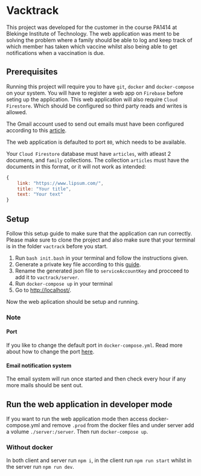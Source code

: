 # Vacktrack

This project was developed for the customer in the course PA1414 at Blekinge Institute of Technology. The web application was ment to be solving the problem where a family should be able to log and keep track of which member has taken which vaccine whilst also being able to get notifications when a vaccination is due.

## Prerequisites
Running this project will require you to have `git`, `docker` and `docker-compose` on your system. You will have to register a web app on `Firebase` before seting up the application. This web application will also require `Cloud Firestore`. Which should be configured so third party reads and writes is allowed.

The Gmail account used to send out emails must have been configured according to this [article](https://support.google.com/accounts/answer/6010255?hl=en).

The web application is defaulted to port `80`, which needs to be available.

Your `Cloud Firestore` database must have `articles`, with atleast 2 documens, and `family` collections. The collection `articles` must have the documents in this format, or it will not work as intended:

```javascript
{
    link: "https://www.lipsum.com/",
    title: "Your title",
    text: "Your text"
}
```

## Setup
Follow this setup guide to make sure that the application can run correctly. Please make sure to clone the project and also make sure that your terminal is in the folder `vactrack` before you start.

1. Run `bash init.bash` in your terminal and follow the instructions given.
2. Generate a private key file according to this [guide](https://firebase.google.com/docs/admin/setup#initialize-sdk).
3. Rename the generated json file to `serviceAccountKey` and procceed to add it to `vactrack/server`.
4. Run `docker-compose up` in your terminal
5. Go to [http://localhost/](http://localhost/).

Now the web aplication should be setup and running.

### Note

#### Port
If you like to change the default port in `docker-compose.yml`. Read more about how to change the port [here](https://docs.docker.com/compose/compose-file/#ports).

#### Email notification system
The email system will run once started and then check every hour if any more mails should be sent out.

## Run the web application in developer mode
If you want to run the web application mode then access docker-compose.yml and remove `.prod` from the docker files and under server add a volume `./server:/server`. Then run `docker-compose up`.

### Without docker
In both client and server run `npm i`, in the client run `npm run start` whilst in the server run `npm run dev`.